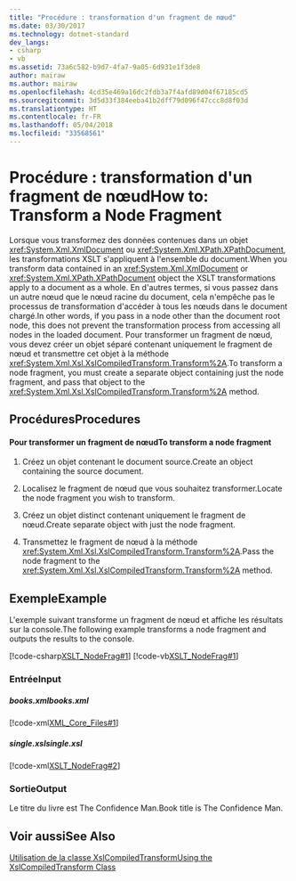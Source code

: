 ```yaml
---
title: "Procédure : transformation d'un fragment de nœud"
ms.date: 03/30/2017
ms.technology: dotnet-standard
dev_langs:
- csharp
- vb
ms.assetid: 73a6c582-b9d7-4fa7-9a05-6d931e1f3de8
author: mairaw
ms.author: mairaw
ms.openlocfilehash: 4cd35e469a16dc2fdb3a7f4afd89d04f67185cd5
ms.sourcegitcommit: 3d5d33f384eeba41b2dff79d096f47ccc8d8f03d
ms.translationtype: HT
ms.contentlocale: fr-FR
ms.lasthandoff: 05/04/2018
ms.locfileid: "33568561"
---
```

# <a name="how-to-transform-a-node-fragment"></a><span data-ttu-id="1620c-102">Procédure : transformation d'un fragment de nœud</span><span class="sxs-lookup"><span data-stu-id="1620c-102">How to: Transform a Node Fragment</span></span>
<span data-ttu-id="1620c-103">Lorsque vous transformez des données contenues dans un objet <xref:System.Xml.XmlDocument> ou <xref:System.Xml.XPath.XPathDocument>, les transformations XSLT s'appliquent à l'ensemble du document.</span><span class="sxs-lookup"><span data-stu-id="1620c-103">When you transform data contained in an <xref:System.Xml.XmlDocument> or <xref:System.Xml.XPath.XPathDocument> object the XSLT transformations apply to a document as a whole.</span></span> <span data-ttu-id="1620c-104">En d'autres termes, si vous passez dans un autre nœud que le nœud racine du document, cela n'empêche pas le processus de transformation d'accéder à tous les nœuds dans le document chargé.</span><span class="sxs-lookup"><span data-stu-id="1620c-104">In other words, if you pass in a node other than the document root node, this does not prevent the transformation process from accessing all nodes in the loaded document.</span></span> <span data-ttu-id="1620c-105">Pour transformer un fragment de nœud, vous devez créer un objet séparé contenant uniquement le fragment de nœud et transmettre cet objet à la méthode <xref:System.Xml.Xsl.XslCompiledTransform.Transform%2A>.</span><span class="sxs-lookup"><span data-stu-id="1620c-105">To transform a node fragment, you must create a separate object containing just the node fragment, and pass that object to the <xref:System.Xml.Xsl.XslCompiledTransform.Transform%2A> method.</span></span>  
  
## <a name="procedures"></a><span data-ttu-id="1620c-106">Procédures</span><span class="sxs-lookup"><span data-stu-id="1620c-106">Procedures</span></span>  
  
#### <a name="to-transform-a-node-fragment"></a><span data-ttu-id="1620c-107">Pour transformer un fragment de nœud</span><span class="sxs-lookup"><span data-stu-id="1620c-107">To transform a node fragment</span></span>  
  
1.  <span data-ttu-id="1620c-108">Créez un objet contenant le document source.</span><span class="sxs-lookup"><span data-stu-id="1620c-108">Create an object containing the source document.</span></span>  
  
2.  <span data-ttu-id="1620c-109">Localisez le fragment de nœud que vous souhaitez transformer.</span><span class="sxs-lookup"><span data-stu-id="1620c-109">Locate the node fragment you wish to transform.</span></span>  
  
3.  <span data-ttu-id="1620c-110">Créez un objet distinct contenant uniquement le fragment de nœud.</span><span class="sxs-lookup"><span data-stu-id="1620c-110">Create separate object with just the node fragment.</span></span>  
  
4.  <span data-ttu-id="1620c-111">Transmettez le fragment de nœud à la méthode <xref:System.Xml.Xsl.XslCompiledTransform.Transform%2A>.</span><span class="sxs-lookup"><span data-stu-id="1620c-111">Pass the node fragment to the <xref:System.Xml.Xsl.XslCompiledTransform.Transform%2A> method.</span></span>  
  
## <a name="example"></a><span data-ttu-id="1620c-112">Exemple</span><span class="sxs-lookup"><span data-stu-id="1620c-112">Example</span></span>  
 <span data-ttu-id="1620c-113">L'exemple suivant transforme un fragment de nœud et affiche les résultats sur la console.</span><span class="sxs-lookup"><span data-stu-id="1620c-113">The following example transforms a node fragment and outputs the results to the console.</span></span>  
  
 [!code-csharp[XSLT_NodeFrag#1](../../../../samples/snippets/csharp/VS_Snippets_Data/XSLT_NodeFrag/CS/xslt_frag.cs#1)]
 [!code-vb[XSLT_NodeFrag#1](../../../../samples/snippets/visualbasic/VS_Snippets_Data/XSLT_NodeFrag/VB/xslt_frag.vb#1)]  
  
### <a name="input"></a><span data-ttu-id="1620c-114">Entrée</span><span class="sxs-lookup"><span data-stu-id="1620c-114">Input</span></span>  
  
##### <a name="booksxml"></a><span data-ttu-id="1620c-115">books.xml</span><span class="sxs-lookup"><span data-stu-id="1620c-115">books.xml</span></span>  
 [!code-xml[XML_Core_Files#1](../../../../samples/snippets/xml/VS_Snippets_Data/XML_Core_Files/XML/books.xml#1)]  
  
##### <a name="singlexsl"></a><span data-ttu-id="1620c-116">single.xsl</span><span class="sxs-lookup"><span data-stu-id="1620c-116">single.xsl</span></span>  
 [!code-xml[XSLT_NodeFrag#2](../../../../samples/snippets/xml/VS_Snippets_Data/XSLT_NodeFrag/XML/single.xsl#2)]  
  
### <a name="output"></a><span data-ttu-id="1620c-117">Sortie</span><span class="sxs-lookup"><span data-stu-id="1620c-117">Output</span></span>  
 <span data-ttu-id="1620c-118">Le titre du livre est The Confidence Man.</span><span class="sxs-lookup"><span data-stu-id="1620c-118">Book title is The Confidence Man.</span></span>  
  
## <a name="see-also"></a><span data-ttu-id="1620c-119">Voir aussi</span><span class="sxs-lookup"><span data-stu-id="1620c-119">See Also</span></span>  
 [<span data-ttu-id="1620c-120">Utilisation de la classe XslCompiledTransform</span><span class="sxs-lookup"><span data-stu-id="1620c-120">Using the XslCompiledTransform Class</span></span>](../../../../docs/standard/data/xml/using-the-xslcompiledtransform-class.md)
